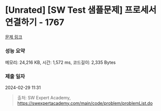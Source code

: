 # [Unrated] [SW Test 샘플문제] 프로세서 연결하기 - 1767 

[문제 링크](https://swexpertacademy.com/main/code/problem/problemDetail.do?contestProbId=AV4suNtaXFEDFAUf) 

### 성능 요약

메모리: 24,216 KB, 시간: 1,572 ms, 코드길이: 2,335 Bytes

### 제출 일자

2024-02-29 11:31



> 출처: SW Expert Academy, https://swexpertacademy.com/main/code/problem/problemList.do